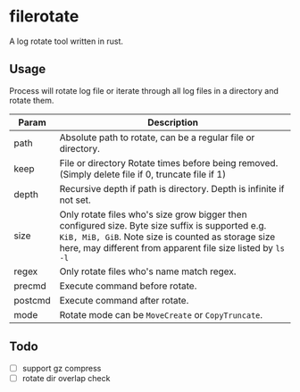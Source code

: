 # filerotate

A log rotate tool written in rust.

## Usage

Process will rotate log file or iterate through all log files in a directory and rotate them.

| Param   | Description                                                                                                                                                                                                           |
|---------|-----------------------------------------------------------------------------------------------------------------------------------------------------------------------------------------------------------------------|
| path    | Absolute path to rotate, can be a regular file or directory.                                                                                                                                                          |
| keep    | File or directory Rotate times before being removed. (Simply delete file if 0, truncate file if 1)                                                                                                                    |
| depth   | Recursive depth if path is directory. Depth is infinite if not set.                                                                                                                                                   |
| size    | Only rotate files who's size grow bigger then configured size. Byte size suffix is supported e.g. `KiB, MiB, GiB`. Note size is counted as storage size here, may different from apparent file size listed by `ls -l` |
| regex   | Only rotate files who's name match regex.                                                                                                                                                                             |
| precmd  | Execute command before rotate.                                                                                                                                                                                        |
| postcmd | Execute command after rotate.                                                                                                                                                                                         |
| mode    | Rotate mode can be `MoveCreate` or `CopyTruncate`.                                                                                                                                                                    |


## Todo
- [ ] support gz compress
- [ ] rotate dir overlap check
